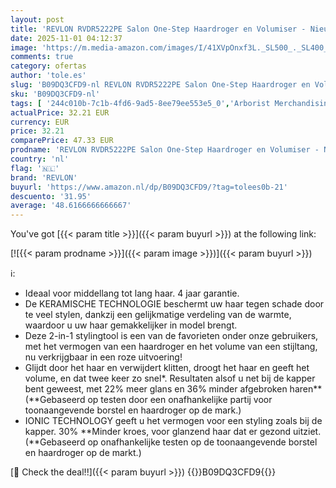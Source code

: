 ```yaml
---
layout: post
title: 'REVLON RVDR5222PE Salon One-Step Haardroger en Volumiser - Nieuwe roze uitvoering  One-Step  IONIC en KERAMISCHE technologie  middellang tot lang haar  RVDR5222PUK Roze'
date: 2025-11-01 04:12:37
image: 'https://m.media-amazon.com/images/I/41XVpOnxf3L._SL500_._SL400_.jpg'
comments: true
category: ofertas
author: 'tole.es'
slug: 'B09DQ3CFD9-nl REVLON RVDR5222PE Salon One-Step Haardroger en Volumiser -...'
sku: 'B09DQ3CFD9-nl'
tags: [ '244c010b-7c1b-4fd6-9ad5-8ee79ee553e5_0','Arborist Merchandising Root','Beauty','Beauty & persoonlijke verzorging','Haardrogers','Haardrogers & accessoires','Haarverzorging','Persoonlijke Verzorgingsapparaten','Self Service','Special Features Stores','Stylinginstrumenten voor haar','revlon','🇳🇱', ]
actualPrice: 32.21 EUR
currency: EUR
price: 32.21
comparePrice: 47.33 EUR
prodname: 'REVLON RVDR5222PE Salon One-Step Haardroger en Volumiser - Nieuwe roze uitvoering  One-Step  IONIC en KERAMISCHE technologie  middellang tot lang haar  RVDR5222PUK Roze'
country: 'nl'
flag: '🇳🇱'
brand: 'REVLON'
buyurl: 'https://www.amazon.nl/dp/B09DQ3CFD9/?tag=tolees0b-21'
descuento: '31.95'
average: '48.6166666666667'
---
```


You've got [{{< param title >}}]({{< param buyurl >}}) at the following link:

[![{{< param prodname >}}]({{< param image >}})]({{< param buyurl >}})

ℹ️:

- Ideaal voor middellang tot lang haar. 4 jaar garantie.
- De KERAMISCHE TECHNOLOGIE beschermt uw haar tegen schade door te veel stylen, dankzij een gelijkmatige verdeling van de warmte, waardoor u uw haar gemakkelijker in model brengt.
- Deze 2-in-1 stylingtool is een van de favorieten onder onze gebruikers, met het vermogen van een haardroger en het volume van een stijltang, nu verkrijgbaar in een roze uitvoering!
- Glijdt door het haar en verwijdert klitten, droogt het haar en geeft het volume, en dat twee keer zo snel*. Resultaten alsof u net bij de kapper bent geweest, met 22% meer glans en 36% minder afgebroken haren** (**Gebaseerd op testen door een onafhankelijke partij voor toonaangevende borstel en haardroger op de mark.)
- IONIC TECHNOLOGY geeft u het vermogen voor een styling zoals bij de kapper. 30% **Minder kroes, voor glanzend haar dat er gezond uitziet. (**Gebaseerd op onafhankelijke testen op de toonaangevende borstel en haardroger op de markt.)

[🛒 Check the deal!!]({{< param buyurl >}})
{{<world>}}B09DQ3CFD9{{</world>}}
